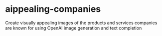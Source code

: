 # aippealing-companies
Create visually appealing images of the products and services companies are known for using OpenAI image generation and text completion
